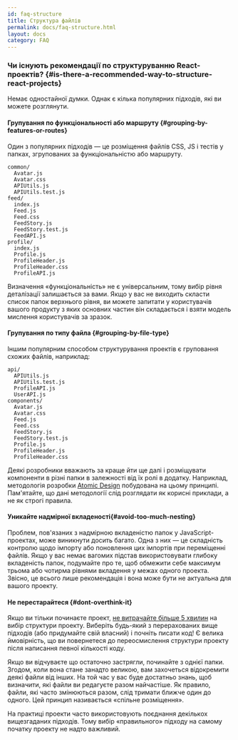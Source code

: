 ```yaml
---
id: faq-structure
title: Структура файлів
permalink: docs/faq-structure.html
layout: docs
category: FAQ
---
```


### Чи існують рекомендації по структуруванню React-проектів? {#is-there-a-recommended-way-to-structure-react-projects}

Немає одностайної думки. Однак є кілька популярних підходів, які ви можете розглянути.

#### Групування по функціональності або маршруту {#grouping-by-features-or-routes}

Один з популярних підходів — це розміщення файлів CSS, JS і тестів у папках, згрупованих за функціональністю або маршруту.

```
common/
  Avatar.js
  Avatar.css
  APIUtils.js
  APIUtils.test.js
feed/
  index.js
  Feed.js
  Feed.css
  FeedStory.js
  FeedStory.test.js
  FeedAPI.js
profile/
  index.js
  Profile.js
  ProfileHeader.js
  ProfileHeader.css
  ProfileAPI.js
```

Визначення «функціональність» не є універсальним, тому вибір рівня деталізації залишається за вами. Якщо у вас не виходить скласти список папок верхнього рівня, ви можете запитати у користувачів вашого продукту з яких основних частин він складається і взяти модель мислення користувачів за зразок.

#### Групування по типу файла {#grouping-by-file-type}

Іншим популярним способом структурування проектів є груповання схожих файлів, наприклад:

```
api/
  APIUtils.js
  APIUtils.test.js
  ProfileAPI.js
  UserAPI.js
components/
  Avatar.js
  Avatar.css
  Feed.js
  Feed.css
  FeedStory.js
  FeedStory.test.js
  Profile.js
  ProfileHeader.js
  ProfileHeader.css
```

Деякі розробники вважають за краще йти ще далі і розміщувати компоненти в різні папки в залежності від їх ролі в додатку. Наприклад, методологія розробки [Atomic Design](http://bradfrost.com/blog/post/atomic-web-design/) побудована на цьому принципі. Пам'ятайте, що дані методології слід розглядати як корисні приклади, а не як строгі правила.

#### Уникайте надмірної вкладеності{#avoid-too-much-nesting}

Проблем, пов'язаних з надмірною вкладеністю папок у JavaScript-проектах, може виникнути досить багато.  Одна з них — це складність контролю щодо імпорту або поновлення цих імпортів при переміщенні файлів. Якщо у вас немає вагомих підстав використовувати глибоку вкладеність папок, подумайте про те, щоб обмежити себе максимум трьома або чотирма рівнями вкладення у межах одного проекта. Звісно, це всього лише рекомендація і вона може бути не актуальна для вашого проекту.

#### Не перестарайтеся {#dont-overthink-it}

Якщо ви тільки починаєте проект, [не витрачайте більше 5 хвилин](https://en.wikipedia.org/wiki/Analysis_paralysis) на вибір структури проекту. Виберіть будь-який з перерахованих вище підходів (або придумайте свій власний) і почніть писати код! Є велика ймовірність, що ви повернетеся до переосмислення структури проекту після написання певної кількості коду.

Якщо ви відчуваєте що остаточно застрягли, починайте з однієї папки. Згодом, коли вона стане занадто великою, вам захочеться відокремити деякі файли від інших. На той час у вас буде достатньо знань, щоб визначити, які файли ви редагуєте разом найчастіше. Як правило, файли, які часто змінюються разом, слід тримати ближче один до одного. Цей принцип називається «спільне розміщення».

На практиці проекти часто використовують поєднання декількох вищезгаданих підходів. Тому вибір «правильного» підходу на самому початку проекту не надто важливий.
